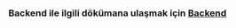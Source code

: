 ### Backend ile ilgili dökümana ulaşmak için [Backend](https://github.com/wolfscatt/Collabio/tree/main/CollabioBackend)

